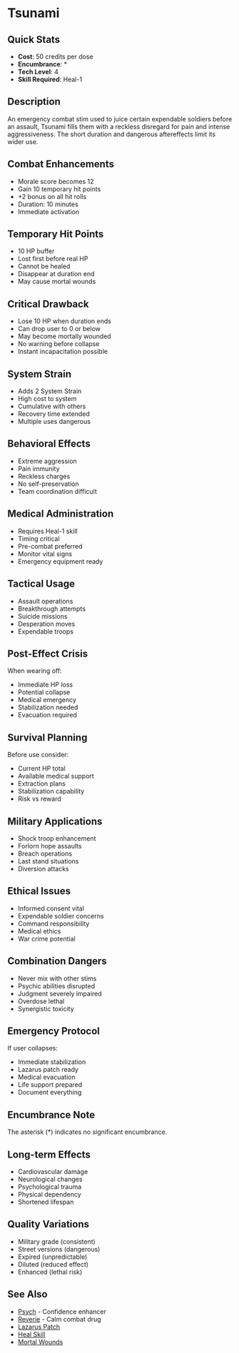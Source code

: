 # Tsunami

## Quick Stats
- **Cost**: 50 credits per dose
- **Encumbrance**: *
- **Tech Level**: 4
- **Skill Required**: Heal-1

## Description
An emergency combat stim used to juice certain expendable soldiers before an assault, Tsunami fills them with a reckless disregard for pain and intense aggressiveness. The short duration and dangerous aftereffects limit its wider use.

## Combat Enhancements
- Morale score becomes 12
- Gain 10 temporary hit points
- +2 bonus on all hit rolls
- Duration: 10 minutes
- Immediate activation

## Temporary Hit Points
- 10 HP buffer
- Lost first before real HP
- Cannot be healed
- Disappear at duration end
- May cause mortal wounds

## Critical Drawback
- Lose 10 HP when duration ends
- Can drop user to 0 or below
- May become mortally wounded
- No warning before collapse
- Instant incapacitation possible

## System Strain
- Adds 2 System Strain
- High cost to system
- Cumulative with others
- Recovery time extended
- Multiple uses dangerous

## Behavioral Effects
- Extreme aggression
- Pain immunity
- Reckless charges
- No self-preservation
- Team coordination difficult

## Medical Administration
- Requires Heal-1 skill
- Timing critical
- Pre-combat preferred
- Monitor vital signs
- Emergency equipment ready

## Tactical Usage
- Assault operations
- Breakthrough attempts
- Suicide missions
- Desperation moves
- Expendable troops

## Post-Effect Crisis
When wearing off:
- Immediate HP loss
- Potential collapse
- Medical emergency
- Stabilization needed
- Evacuation required

## Survival Planning
Before use consider:
- Current HP total
- Available medical support
- Extraction plans
- Stabilization capability
- Risk vs reward

## Military Applications
- Shock troop enhancement
- Forlorn hope assaults
- Breach operations
- Last stand situations
- Diversion attacks

## Ethical Issues
- Informed consent vital
- Expendable soldier concerns
- Command responsibility
- Medical ethics
- War crime potential

## Combination Dangers
- Never mix with other stims
- Psychic abilities disrupted
- Judgment severely impaired
- Overdose lethal
- Synergistic toxicity

## Emergency Protocol
If user collapses:
- Immediate stabilization
- Lazarus patch ready
- Medical evacuation
- Life support prepared
- Document everything

## Encumbrance Note
The asterisk (*) indicates no significant encumbrance.

## Long-term Effects
- Cardiovascular damage
- Neurological changes
- Psychological trauma
- Physical dependency
- Shortened lifespan

## Quality Variations
- Military grade (consistent)
- Street versions (dangerous)
- Expired (unpredictable)
- Diluted (reduced effect)
- Enhanced (lethal risk)

## See Also
- [Psych](psych.md) - Confidence enhancer
- [Reverie](reverie.md) - Calm combat drug
- [Lazarus Patch](../tools-medical/lazarus-patch.md)
- [Heal Skill](../../../character-creation/skills/heal.md)
- [Mortal Wounds](../../../systems/damage-healing/)